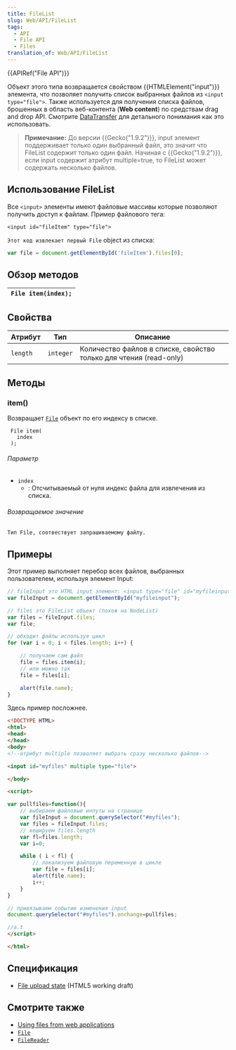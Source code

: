 ```yaml
---
title: FileList
slug: Web/API/FileList
tags:
  - API
  - File API
  - Files
translation_of: Web/API/FileList
---
```


{{APIRef("File API")}}

Объект этого типа возвращается свойством {{HTMLElement("input")}} элемента, что позволяет получить список выбранных файлов из `<input type="file">`. Также используется для получения списка файлов, брошенных в область веб-контента (**Web content**) по средствам drag and drop API. Смотрите [DataTransfer](/ru/docs/DragDrop/DataTransfer) для детального понимания как это использовать.

> **Примечание:** До версии {{Gecko("1.9.2")}}, input элемент поддерживает только один выбранный файл, это значит что FileList содержит только один файл. Начиная с {{Gecko("1.9.2")}}, если input содержит атрибут multiple=true, то FileList может содержать несколько файлов.

## Использование FileList

Все `<input>` элементы имеют файловые массивы которые позволяют получить доступ к файлам. Пример файлового тега:

```
<input id="fileItem" type="file">
```

`Этот код извлекает первый File` object из списка:

```js
var file = document.getElementById('fileItem').files[0];
```

## Обзор методов

| `File item(index);` |
| ------------------- |

## Свойства

| Атрибут  | Тип       | Описание                                                           |
| -------- | --------- | ------------------------------------------------------------------ |
| `length` | `integer` | Количество файлов в списке, свойство только для чтения (read-only) |

## Методы

### item()

Возвращает [`File`](/ru/docs/DOM/File) объект по его индексу в списке.

```
 File item(
   index
 );
```

###### Параметр

- `index`
  - : Отсчитываемый от нуля индекс файла для извлечения из списка.

###### Возвращаемое значение

`Тип File, соотвествует запрашиваемому файлу.`

## Примеры

Этот пример выполняет перебор всех файлов, выбранных пользователем, используя элемент Input:

```js
// fileInput это HTML input элемент: <input type="file" id="myfileinput" multiple>
var fileInput = document.getElementById("myfileinput");

// files это FileList объект (похож на NodeList)
var files = fileInput.files;
var file;

// обходит файлы используя цикл
for (var i = 0; i < files.length; i++) {

    // получаем сам файл
    file = files.item(i);
    // или можно так
    file = files[i];

    alert(file.name);
}
```

Здесь пример посложнее.

```html
<!DOCTYPE HTML>
<html>
<head>
</head>
<body>
<!--атрибут multiple позволяет выбрать сразу несколько файлов-->

<input id="myfiles" multiple type="file">

</body>

<script>

var pullfiles=function(){
    // выбираем файловые инпуты на странице
    var fileInput = document.querySelector("#myfiles");
    var files = fileInput.files;
    // кешируем files.length
    var fl=files.length;
    var i=0;

    while ( i < fl) {
        // локализуем файловую переменную в цикле
        var file = files[i];
        alert(file.name);
        i++;
    }
}

// привязываем событие изменения input
document.querySelector("#myfiles").onchange=pullfiles;

//a.t
</script>

</html>
```

## Спецификация

- [File upload state](http://www.whatwg.org/specs/web-apps/current-work/multipage/number-state.html#concept-input-type-file-selected) (HTML5 working draft)

## Смотрите также

- [Using files from web applications](/ru/docs/Using_files_from_web_applications)
- [`File`](/en-US/docs/DOM/File)
- [`FileReader`](/en-US/docs/DOM/FileReader)
